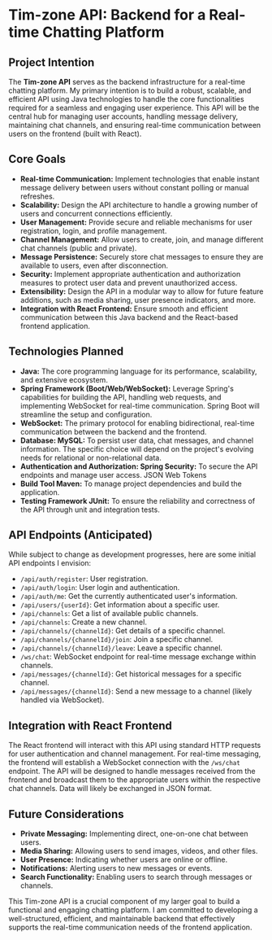 # Tim-zone API: Backend for a Real-time Chatting Platform

## Project Intention

The **Tim-zone API** serves as the backend infrastructure for a real-time chatting platform. My primary intention is to build a robust, scalable, and efficient API using Java technologies to handle the core functionalities required for a seamless and engaging user experience. This API will be the central hub for managing user accounts, handling message delivery, maintaining chat channels, and ensuring real-time communication between users on the frontend (built with React).

## Core Goals

* **Real-time Communication:** Implement technologies that enable instant message delivery between users without constant polling or manual refreshes.
* **Scalability:** Design the API architecture to handle a growing number of users and concurrent connections efficiently.
* **User Management:** Provide secure and reliable mechanisms for user registration, login, and profile management.
* **Channel Management:** Allow users to create, join, and manage different chat channels (public and private).
* **Message Persistence:** Securely store chat messages to ensure they are available to users, even after disconnection.
* **Security:** Implement appropriate authentication and authorization measures to protect user data and prevent unauthorized access.
* **Extensibility:** Design the API in a modular way to allow for future feature additions, such as media sharing, user presence indicators, and more.
* **Integration with React Frontend:** Ensure smooth and efficient communication between this Java backend and the React-based frontend application.

## Technologies Planned

* **Java:** The core programming language for its performance, scalability, and extensive ecosystem.
* **Spring Framework (Boot/Web/WebSocket):** Leverage Spring's capabilities for building the API, handling web requests, and implementing WebSocket for real-time communication. Spring Boot will streamline the setup and configuration.
* **WebSocket:** The primary protocol for enabling bidirectional, real-time communication between the backend and the frontend.
* **Database: MySQL:** To persist user data, chat messages, and channel information. The specific choice will depend on the project's evolving needs for relational or non-relational data.
* **Authentication and Authorization: Spring Security:** To secure the API endpoints and manage user access. JSON Web Tokens 
* **Build Tool Maven:** To manage project dependencies and build the application.
* **Testing Framework JUnit:** To ensure the reliability and correctness of the API through unit and integration tests.


## API Endpoints (Anticipated)

While subject to change as development progresses, here are some initial API endpoints I envision:

* `/api/auth/register`: User registration.
* `/api/auth/login`: User login and authentication.
* `/api/auth/me`: Get the currently authenticated user's information.
* `/api/users/{userId}`: Get information about a specific user.
* `/api/channels`: Get a list of available public channels.
* `/api/channels`: Create a new channel.
* `/api/channels/{channelId}`: Get details of a specific channel.
* `/api/channels/{channelId}/join`: Join a specific channel.
* `/api/channels/{channelId}/leave`: Leave a specific channel.
* `/ws/chat`: WebSocket endpoint for real-time message exchange within channels.
* `/api/messages/{channelId}`: Get historical messages for a specific channel.
* `/api/messages/{channelId}`: Send a new message to a channel (likely handled via WebSocket).

## Integration with React Frontend

The React frontend will interact with this API using standard HTTP requests for user authentication and channel management. For real-time messaging, the frontend will establish a WebSocket connection with the `/ws/chat` endpoint. The API will be designed to handle messages received from the frontend and broadcast them to the appropriate users within the respective chat channels. Data will likely be exchanged in JSON format.

## Future Considerations

* **Private Messaging:** Implementing direct, one-on-one chat between users.
* **Media Sharing:** Allowing users to send images, videos, and other files.
* **User Presence:** Indicating whether users are online or offline.
* **Notifications:** Alerting users to new messages or events.
* **Search Functionality:** Enabling users to search through messages or channels.

This Tim-zone API is a crucial component of my larger goal to build a functional and engaging chatting platform. I am committed to developing a well-structured, efficient, and maintainable backend that effectively supports the real-time communication needs of the frontend application.
